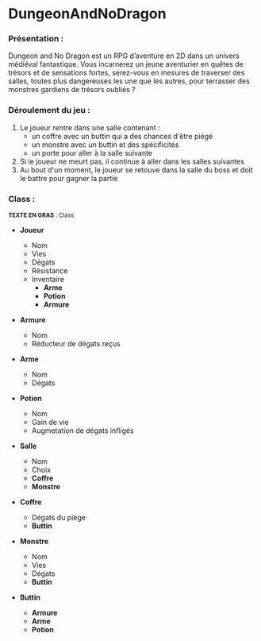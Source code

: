 # DungeonAndNoDragon

### Présentation :

Dungeon and No Dragon est un RPG d’aventure en 2D dans un univers médiéval fantastique. Vous incarnerez un jeune aventurier en quêtes de trésors et de sensations fortes, serez-vous en mesures de traverser des salles, toutes plus dangereuses les une que les autres, pour terrasser des monstres gardiens de trésors oubliés ?

### Déroulement du jeu :

1) Le joueur rentre dans une salle contenant :
    - un coffre avec un buttin qui a des chances d'être piégé
    - un monstre avec un buttin et des spécificités
    - un porte pour aller à la salle suivante
2) Si le joueur ne meurt pas, il continue à aller dans les salles suivantes
3) Au bout d'un moment, le joueur se retouve dans la salle du boss et doit le battre pour gagner la partie

### Class :

<sub>**TEXTE EN GRAS** : Class</sub>

- **Joueur**
  - Nom
  - Vies
  - Dégats
  - Résistance
  - Inventaire
    - **Arme**
    - **Potion**
    - **Armure**

- **Armure**
  - Nom
  - Réducteur de dégats reçus
  
- **Arme**
  - Nom
  - Dégats
  
- **Potion**
  - Nom
  - Gain de vie
  - Augmetation de dégats infligés
  
- **Salle**
  - Nom
  - Choix
  - **Coffre**
  - **Monstre**
  
- **Coffre**
  - Dégats du piège
  - **Buttin**
  
- **Monstre**
  - Nom
  - Vies
  - Dégats
  - **Buttin**
  
- **Buttin**
  - **Armure**
  - **Arme**
  - **Potion**
